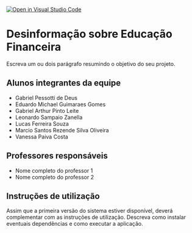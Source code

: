 [![Open in Visual Studio Code](https://classroom.github.com/assets/open-in-vscode-c66648af7eb3fe8bc4f294546bfd86ef473780cde1dea487d3c4ff354943c9ae.svg)](https://classroom.github.com/online_ide?assignment_repo_id=7632264&assignment_repo_type=AssignmentRepo)
# Desinformação sobre Educação Financeira
Escreva um ou dois  parágrafo resumindo o objetivo do seu projeto.

## Alunos integrantes da equipe

* Gabriel Pessotti de Deus
* Eduardo Michael Guimaraes Gomes
* Gabriel Arthur Pinto Leite
* Leonardo Sampaio Zanella
* Lucas Ferreira Souza
* Marcio Santos Rezende Silva Oliveira
* Vanessa Paiva Costa

## Professores responsáveis

* Nome completo do professor 1
* Nome completo do professor 2

## Instruções de utilização

Assim que a primeira versão do sistema estiver disponível, deverá complementar com as instruções de utilização. Descreva como instalar eventuais dependências e como executar a aplicação.

